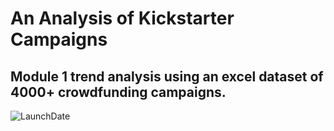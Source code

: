 # An Analysis of Kickstarter Campaigns
Module 1 trend analysis using an excel dataset of 4000+ crowdfunding campaigns. 
---
![LaunchDate](Users/Desktop/Data/M1Kickstarter/images/LaunchDate.png)
